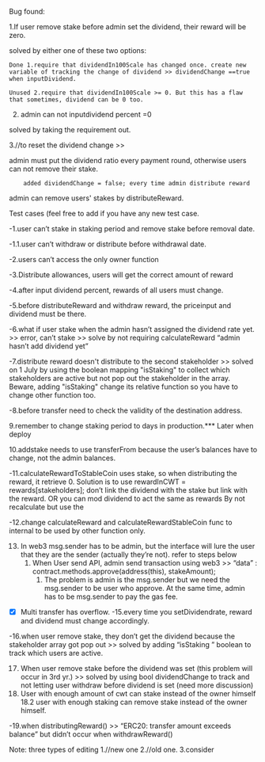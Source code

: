 Bug found:

1.If user remove stake before admin set the dividend, their reward will be zero.
  
  solved by either one of these two options:
  
    Done 1.require that dividendIn100Scale has changed once. create new variable of tracking the change of dividend >> dividendChange ==true when inputDividend.
    
    Unused 2.require that dividendIn100Scale >= 0. But this has a flaw that sometimes, dividend can be 0 too.
    
2. admin can not inputdividend percent =0 
    
  solved by taking the requirement out.
  
3.//to reset the dividend change >> 

  admin must put the dividend ratio every payment round, otherwise users can not remove their stake.
        
        added dividendChange = false; every time admin distribute reward
  
  admin can remove users' stakes by distributeReward.
        
        



Test cases (feel free to add if you have any new test case.

-1.user can’t stake in staking period and remove stake before removal date.

-1.1.user can’t  withdraw or distribute before withdrawal date.

-2.users can’t access the only owner function

-3.Distribute allowances, users will get the correct amount of reward

-4.after input dividend percent, rewards of all users must change.

-5.before distributeReward and withdraw reward, the priceinput and dividend must be there.

-6.what if user stake when the admin hasn’t assigned the dividend rate yet. >> error, can’t stake >> solve by not requiring calculateReward “admin hasn’t add dividend yet”

-7.distribute reward doesn't distribute to the second stakeholder >> solved on 1 July by using the boolean mapping "isStaking" to collect which stakeholders are active but not pop out the stakeholder in the array. Beware, adding "isStaking" change its relative function so you have to change other function too.

-8.before transfer need to check the validity of the destination address.

9.remember to change staking period to days in production.*** Later when deploy

10.addstake needs to use transferFrom because the user’s balances have to change, not the admin balances.

-11.calculateRewardToStableCoin uses stake, so when distributing the reward, it retrieve 0. Solution is to use rewardInCWT = rewards[stakeholders]; don’t link the dividend with the stake but link with the reward. OR you can mod dividend to act the same as rewards
By not recalculate but use the 

-12.change calculateReward and calculateRewardStableCoin func to internal to be used by other function only.

13. In web3 msg.sender has to be admin, but the interface will lure the user that they are the sender (actually they’re not). refer to steps below
    1. When User send API, admin send transaction using web3 >> “data” : contract.methods.approve(address(this), stakeAmount); 
        1. The problem is admin is the msg.sender but we need the msg.sender to be user who approve. At the same time, admin has to be msg.sender to pay the gas fee.

- [x] Multi transfer has overflow.
-15.every time you setDividendrate, reward and dividend must change accordingly.

-16.when user remove stake, they don’t get the dividend because the stakeholder array got pop out >> solved by adding “isStaking ” boolean to track which users are active.

17. When user remove stake before the dividend was set (this problem will occur in 3rd yr.) >> solved by using bool dividendChange to track and not letting user withdraw before dividend is set (need more discussion)
18. User with enough amount of cwt can stake instead of the owner himself
18.2 user with enough staking can remove stake instead of the owner himself.

-19.when distributingReward() >> “ERC20: transfer amount exceeds balance” but didn’t occur when withdrawReward()

Note: three types of editing 
1.//new one
2.//old one.
3.consider



